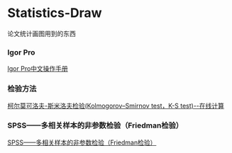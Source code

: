 # Statistics-Draw
论文统计画图用到的东西  
### Igor Pro  
[Igor Pro中文操作手册](https://wenku.baidu.com/view/2dd1737f79563c1ec5da71e5.html)  
### 检验方法  
[柯尔莫可洛夫-斯米洛夫检验(Kolmogorov–Smirnov test，K-S test)--在线计算](https://www.cnblogs.com/sddai/p/5737408.html)    
### SPSS——多相关样本的非参数检验（Friedman检验）  
[SPSS——多相关样本的非参数检验（Friedman检验）](http://blog.sina.com.cn/s/blog_44befaf6010170yn.html)
